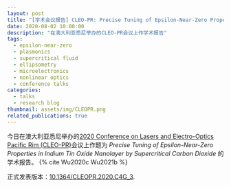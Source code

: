 ```yaml
---
layout: post
title: "[学术会议报告] CLEO-PR: Precise Tuning of Epsilon-Near-Zero Properties in Indium Tin Oxide Nanolayer by Supercritical Carbon Dioxide"
date: 2020-08-02 10:00:00
description: "在澳大利亚悉尼举办的CLEO-PR会议上作学术报告"
tags:
  - epsilon-near-zero
  - plasmonics
  - supercritical fluid
  - ellipsometry
  - microelectronics
  - nonlinear optics
  - conference talks
categories:
  - talks
  - research blog
thumbnail: assets/img/CLEOPR.png
related_publications: true
---
```


今日在澳大利亚悉尼举办的[2020 Conference on Lasers and Electro-Optics Pacific Rim (CLEO-PR)](https://ieeexplore.ieee.org/xpl/conhome/9255848/proceeding)会议上作题为 _Precise Tuning of Epsilon-Near-Zero Properties in Indium Tin Oxide Nanolayer by Supercritical Carbon Dioxide_ 的学术报告。 {% cite Wu2020c Wu2021b %}

正式发表版本：[10.1364/CLEOPR.2020.C4G_3](https://doi.org/10.1364/CLEOPR.2020.C4G_3).
